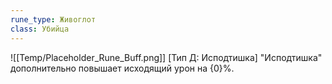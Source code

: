 ```yaml
---
rune_type: Живоглот
class: Убийца
---
```

![[Temp/Placeholder_Rune_Buff.png]]
[Тип Д: Исподтишка] "Исподтишка" дополнительно повышает исходящий урон на {0}%.
